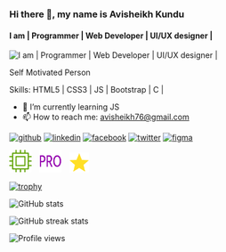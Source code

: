 ### Hi there 👋, my name is Avisheikh Kundu
#### I am | Programmer | Web Developer | UI/UX designer |
![I am | Programmer | Web Developer | UI/UX designer |](https://lh3.googleusercontent.com/a/AEdFTp4dZakvaN08hyo55fF8_8kYCRxo1aFtslf1of03=s360-p-rw-no)

Self Motivated Person

Skills:  HTML5 | CSS3 | JS | Bootstrap | C |

- 🌱 I’m currently learning JS 
- 📫 How to reach me: avisheikh76@gmail.com 


[<img src='https://cdn.jsdelivr.net/npm/simple-icons@3.0.1/icons/github.svg' alt='github' height='40'>](https://github.com/AvisheikhKundu)  [<img src='https://cdn.jsdelivr.net/npm/simple-icons@3.0.1/icons/linkedin.svg' alt='linkedin' height='40'>](https://www.linkedin.com/in/avisheikh-kundu/)  [<img src='https://cdn.jsdelivr.net/npm/simple-icons@3.0.1/icons/facebook.svg' alt='facebook' height='40'>](https://www.facebook.com/AvisheikhKundu01)  [<img src='https://cdn.jsdelivr.net/npm/simple-icons@3.0.1/icons/twitter.svg' alt='twitter' height='40'>](https://twitter.com/AvisheikhKundu)  [<img src='https://cdn.jsdelivr.net/npm/simple-icons@3.0.1/icons/figma.svg' alt='figma' height='40'>](https://www.figma.com/file/905koB2K6L18pIvC6JwRPh/DIU-Transport?node-id=0%3A1&t=jZDIe0Tf7sjoP8nw-0)  

<a href='https://docs.github.com/en/developers'><img src='https://raw.githubusercontent.com/acervenky/animated-github-badges/master/assets/devbadge.gif' width='40' height='40'></a> <a href='https://github.com/pricing'><img src='https://raw.githubusercontent.com/acervenky/animated-github-badges/master/assets/pro.gif' width='40' height='40'></a> <a href='https://stars.github.com/'><img src='https://raw.githubusercontent.com/acervenky/animated-github-badges/master/assets/starbadge.gif' width='35' height='35'></a> 

[![trophy](https://github-profile-trophy.vercel.app/?username=AvisheikhKundu)](https://github.com/ryo-ma/github-profile-trophy)

![GitHub stats](https://github-readme-stats.vercel.app/api?username=AvisheikhKundu&show_icons=true)  

![GitHub streak stats](https://streak-stats.demolab.com/?user=AvisheikhKundu)  

![Profile views](https://gpvc.arturio.dev/AvisheikhKundu)  
